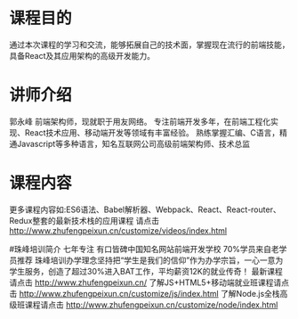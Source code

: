 
# 课程目的
通过本次课程的学习和交流，能够拓展自己的技术面，掌握现在流行的前端技能，具备React及其应用架构的高级开发能力。

# 讲师介绍
郭永峰
前端架构师，现就职于用友网络。
专注前端开发多年，在前端工程化实现、React技术应用、移动端开发等领域有丰富经验。
熟练掌握汇编、C语言，精通Javascript等多种语言，知名互联网公司高级前端架构师、技术总监


# 课程内容
更多课程内容如:ES6语法、Babel解析器、Webpack、React、React-router、Redux整套的最新技术栈的应用课程
请点击
http://www.zhufengpeixun.cn/customize/videos/index.html


#珠峰培训简介
七年专注 有口皆碑中国知名网站前端开发学校 70%学员来自老学员推荐
珠峰培训办学理念坚持把“学生是我们的信仰”作为办学宗旨，一心一意为学生服务，创造了超过30%进入BAT工作，平均薪资12K的就业传奇！
最新课程请点击
http://www.zhufengpeixun.cn/
了解JS+HTML5+移动端就业班课程请点击
http://www.zhufengpeixun.cn/customize/js/index.html
了解Node.js全栈高级班课程请点击
http://www.zhufengpeixun.cn/customize/node/index.html


